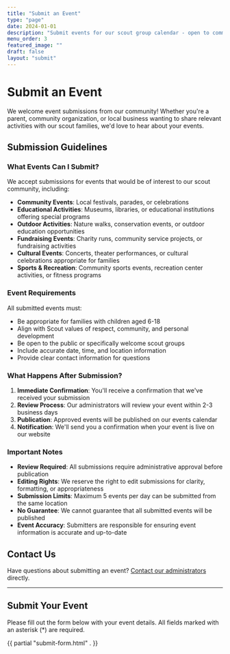 ```yaml
---
title: "Submit an Event"
type: "page"
date: 2024-01-01
description: "Submit events for our scout group calendar - open to community members and organizations"
menu_order: 3
featured_image: ""
draft: false
layout: "submit"
---
```


# Submit an Event

We welcome event submissions from our community! Whether you're a parent, community organization, or local business wanting to share relevant activities with our scout families, we'd love to hear about your events.

## Submission Guidelines

### What Events Can I Submit?

We accept submissions for events that would be of interest to our scout community, including:

- **Community Events**: Local festivals, parades, or celebrations
- **Educational Activities**: Museums, libraries, or educational institutions offering special programs
- **Outdoor Activities**: Nature walks, conservation events, or outdoor education opportunities
- **Fundraising Events**: Charity runs, community service projects, or fundraising activities
- **Cultural Events**: Concerts, theater performances, or cultural celebrations appropriate for families
- **Sports & Recreation**: Community sports events, recreation center activities, or fitness programs

### Event Requirements

All submitted events must:

- Be appropriate for families with children aged 6-18
- Align with Scout values of respect, community, and personal development
- Be open to the public or specifically welcome scout groups
- Include accurate date, time, and location information
- Provide clear contact information for questions

### What Happens After Submission?

1. **Immediate Confirmation**: You'll receive a confirmation that we've received your submission
2. **Review Process**: Our administrators will review your event within 2-3 business days
3. **Publication**: Approved events will be published on our events calendar
4. **Notification**: We'll send you a confirmation when your event is live on our website

### Important Notes

- **Review Required**: All submissions require administrative approval before publication
- **Editing Rights**: We reserve the right to edit submissions for clarity, formatting, or appropriateness
- **Submission Limits**: Maximum 5 events per day can be submitted from the same location
- **No Guarantee**: We cannot guarantee that all submitted events will be published
- **Event Accuracy**: Submitters are responsible for ensuring event information is accurate and up-to-date

## Contact Us

Have questions about submitting an event? [Contact our administrators](/contact/) directly.

---

## Submit Your Event

Please fill out the form below with your event details. All fields marked with an asterisk (*) are required.

{{ partial "submit-form.html" . }}
